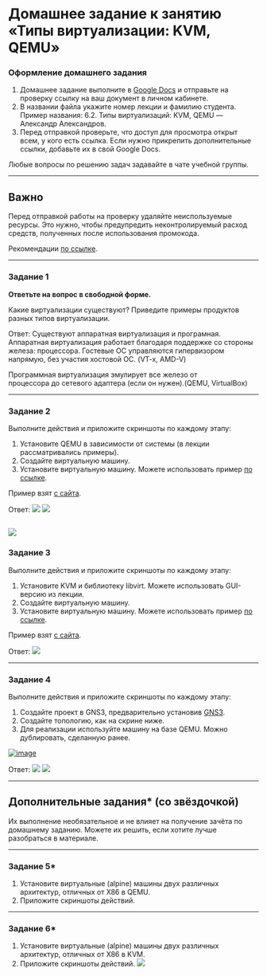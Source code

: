 # Домашнее задание к занятию «Типы виртуализации: KVM, QEMU»

### [](https://github.com/netology-code/sdvps-homeworks/blob/main/6-02.md#%D0%BE%D1%84%D0%BE%D1%80%D0%BC%D0%BB%D0%B5%D0%BD%D0%B8%D0%B5-%D0%B4%D0%BE%D0%BC%D0%B0%D1%88%D0%BD%D0%B5%D0%B3%D0%BE-%D0%B7%D0%B0%D0%B4%D0%B0%D0%BD%D0%B8%D1%8F)Оформление домашнего задания

1.  Домашнее задание выполните в [Google Docs](https://docs.google.com/) и отправьте на проверку ссылку на ваш документ в личном кабинете.
2.  В названии файла укажите номер лекции и фамилию студента. Пример названия: 6.2. Типы виртуализаций: KVM, QEMU — Александр Александров.
3.  Перед отправкой проверьте, что доступ для просмотра открыт всем, у кого есть ссылка. Если нужно прикрепить дополнительные ссылки, добавьте их в свой Google Docs.

Любые вопросы по решению задач задавайте в чате учебной группы.

---

## [](https://github.com/netology-code/sdvps-homeworks/blob/main/6-02.md#%D0%B2%D0%B0%D0%B6%D0%BD%D0%BE)Важно

Перед отправкой работы на проверку удаляйте неиспользуемые ресурсы. Это нужно, чтобы предупредить неконтролируемый расход средств, полученных после использования промокода.

Рекомендации [по ссылке](https://github.com/netology-code/sdvps-homeworks/tree/main/recommend).

---

### [](https://github.com/netology-code/sdvps-homeworks/blob/main/6-02.md#%D0%B7%D0%B0%D0%B4%D0%B0%D0%BD%D0%B8%D0%B5-1)Задание 1

**Ответьте на вопрос в свободной форме.**

Какие виртуализации существуют? Приведите примеры продуктов разных типов виртуализации.

Ответ: Существуют аппаратная виртуализация и програмная.  
Аппаратная виртуализация работает благодаря поддержке со стороны железа: процессора. Гостевые ОС управляются гипервизором  
напрямую, без участия хостовой ОС. (VT-x, AMD-V)

Программная виртуализация эмулирует все железо от  
процессора до сетевого адаптера (если он нужен).(QEMU, VirtualBox) 

---

### [](https://github.com/netology-code/sdvps-homeworks/blob/main/6-02.md#%D0%B7%D0%B0%D0%B4%D0%B0%D0%BD%D0%B8%D0%B5-2)Задание 2

Выполните действия и приложите скриншоты по каждому этапу:

1.  Установите QEMU в зависимости от системы (в лекции рассматривались примеры).
2.  Создайте виртуальную машину.
3.  Установите виртуальную машину. Можете использовать пример [по ссылке](https://dl-cdn.alpinelinux.org/alpine/v3.13/releases/x86/alpine-standard-3.13.5-x86.iso).

Пример взят [с сайта](https://alpinelinux.org/).

Ответ:
![](attachmants/2023-04-08_08-56-58.png)
![](attachmants/2023-04-08_08-55-39.png)

![](attachmants/2023-04-08_11-40-24.png)
---

### [](https://github.com/netology-code/sdvps-homeworks/blob/main/6-02.md#%D0%B7%D0%B0%D0%B4%D0%B0%D0%BD%D0%B8%D0%B5-3)Задание 3

Выполните действия и приложите скриншоты по каждому этапу:

1.  Установите KVM и библиотеку libvirt. Можете использовать GUI-версию из лекции.
2.  Создайте виртуальную машину.
3.  Установите виртуальную машину. Можете использовать пример [по ссылке](https://dl-cdn.alpinelinux.org/alpine/v3.13/releases/x86/alpine-standard-3.13.5-x86.iso).

Пример взят [с сайта](https://alpinelinux.org/).

Ответ: 
![](attachmants/2023-04-09_18-59-57.png)

---

### [](https://github.com/netology-code/sdvps-homeworks/blob/main/6-02.md#%D0%B7%D0%B0%D0%B4%D0%B0%D0%BD%D0%B8%D0%B5-4)Задание 4

Выполните действия и приложите скриншоты по каждому этапу:

1.  Создайте проект в GNS3, предварительно установив [GNS3](https://github.com/GNS3/gns3-gui/releases).
2.  Создайте топологию, как на скрине ниже.
3.  Для реализации используйте машину на базе QEMU. Можно дублировать, сделанную ранее.

[![image](https://user-images.githubusercontent.com/73060384/118615008-f95e9680-b7c8-11eb-9610-fc1e73d8bd70.png)](https://user-images.githubusercontent.com/73060384/118615008-f95e9680-b7c8-11eb-9610-fc1e73d8bd70.png)

Ответ: 
![](attachmants/2023-04-10_14-34-13.png)
![](attachmants/2023-04-10_14-37-28.png)


---

## [](https://github.com/netology-code/sdvps-homeworks/blob/main/6-02.md#%D0%B4%D0%BE%D0%BF%D0%BE%D0%BB%D0%BD%D0%B8%D1%82%D0%B5%D0%BB%D1%8C%D0%BD%D1%8B%D0%B5-%D0%B7%D0%B0%D0%B4%D0%B0%D0%BD%D0%B8%D1%8F-%D1%81%D0%BE-%D0%B7%D0%B2%D1%91%D0%B7%D0%B4%D0%BE%D1%87%D0%BA%D0%BE%D0%B9)Дополнительные задания* (со звёздочкой)

Их выполнение необязательное и не влияет на получение зачёта по домашнему заданию. Можете их решить, если хотите лучше разобраться в материале.

---

### [](https://github.com/netology-code/sdvps-homeworks/blob/main/6-02.md#%D0%B7%D0%B0%D0%B4%D0%B0%D0%BD%D0%B8%D0%B5-5)Задание 5*

1.  Установите виртуальные (alpine) машины двух различных архитектур, отличных от X86 в QEMU.
2.  Приложите скриншоты действий.

---

### [](https://github.com/netology-code/sdvps-homeworks/blob/main/6-02.md#%D0%B7%D0%B0%D0%B4%D0%B0%D0%BD%D0%B8%D0%B5-6)Задание 6*

1.  Установите виртуальные (alpine) машины двух различных архитектур, отличных от X86 в KVM.
2.  Приложите скриншоты действий.
![](attachmants/2023-04-09_18-59-57%201.png)